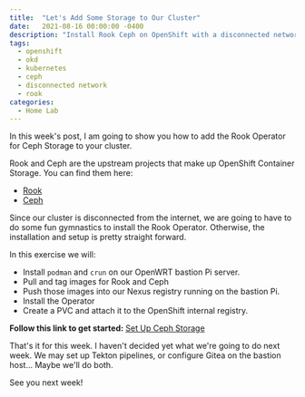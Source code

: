```yaml
---
title:  "Let's Add Some Storage to Our Cluster"
date:   2021-08-16 00:00:00 -0400
description: "Install Rook Ceph on OpenShift with a disconnected network"
tags:
  - openshift
  - okd
  - kubernetes
  - ceph
  - disconnected network
  - rook
categories:
  - Home Lab
---
```


In this week's post, I am going to show you how to add the Rook Operator for Ceph Storage to your cluster.

Rook and Ceph are the upstream projects that make up OpenShift Container Storage.  You can find them here:

* [Rook](https://github.com/rook/rook)
* [Ceph](https://github.com/ceph/ceph)

Since our cluster is disconnected from the internet, we are going to have to do some fun gymnastics to install the Rook Operator.  Otherwise, the installation and setup is pretty straight forward.

In this exercise we will:

* Install `podman` and `crun` on our OpenWRT bastion Pi server.
* Pull and tag images for Rook and Ceph
* Push those images into our Nexus registry running on the bastion Pi.
* Install the Operator
* Create a PVC and attach it to the OpenShift internal registry.

__Follow this link to get started:__ [Set Up Ceph Storage](/home-lab/rook-ceph/)

That's it for this week.  I haven't decided yet what we're going to do next week.  We may set up Tekton pipelines, or configure Gitea on the bastion host...  Maybe we'll do both.

See you next week!
